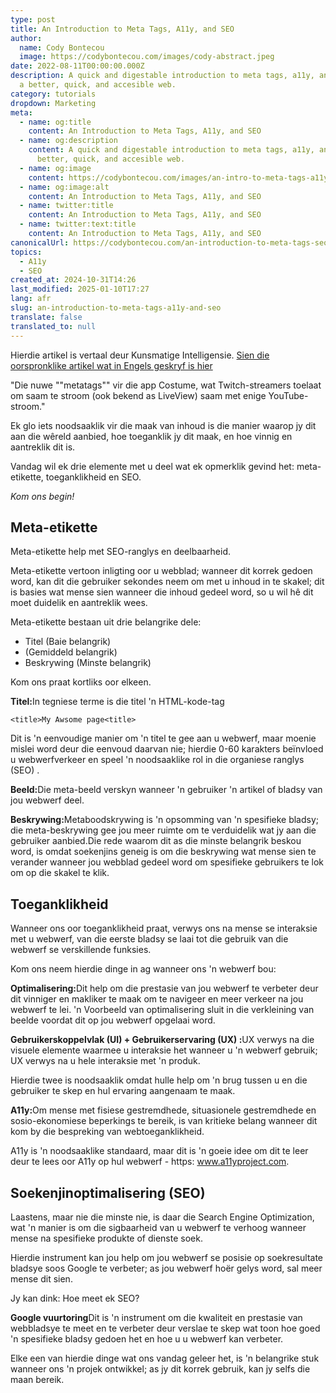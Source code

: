 ```yaml
---
type: post
title: An Introduction to Meta Tags, A11y, and SEO
author:
  name: Cody Bontecou
  image: https://codybontecou.com/images/cody-abstract.jpeg
date: 2022-08-11T00:00:00.000Z
description: A quick and digestable introduction to meta tags, a11y, and SEO for
  a better, quick, and accesible web.
category: tutorials
dropdown: Marketing
meta:
  - name: og:title
    content: An Introduction to Meta Tags, A11y, and SEO
  - name: og:description
    content: A quick and digestable introduction to meta tags, a11y, and SEO for a
      better, quick, and accesible web.
  - name: og:image
    content: https://codybontecou.com/images/an-intro-to-meta-tags-a11y-seo-meta.png
  - name: og:image:alt
    content: An Introduction to Meta Tags, A11y, and SEO
  - name: twitter:title
    content: An Introduction to Meta Tags, A11y, and SEO
  - name: twitter:text:title
    content: An Introduction to Meta Tags, A11y, and SEO
canonicalUrl: https://codybontecou.com/an-introduction-to-meta-tags-seo-and-a11y.html
topics:
  - A11y
  - SEO
created_at: 2024-10-31T14:26
last_modified: 2025-01-10T17:27
lang: afr
slug: an-introduction-to-meta-tags-a11y-and-seo
translate: false
translated_to: null
---
```

Hierdie artikel is vertaal deur Kunsmatige Intelligensie. [Sien die oorspronklike artikel wat in Engels geskryf is hier](/an-introduction-to-meta-tags-a11y-and-seo)

"Die nuwe ""metatags"" vir die app Costume, wat Twitch-streamers toelaat om saam te stroom (ook bekend as LiveView) saam met enige YouTube-stroom."

Ek glo iets noodsaaklik vir die maak van inhoud is die manier waarop jy dit aan die wêreld aanbied, hoe toeganklik jy dit maak, en hoe vinnig en aantreklik dit is.

Vandag wil ek drie elemente met u deel wat ek opmerklik gevind het: meta-etikette, toeganklikheid en SEO.

*Kom ons begin!*

## Meta-etikette

Meta-etikette help met SEO-ranglys en deelbaarheid.

Meta-etikette vertoon inligting oor u webblad; wanneer dit korrek gedoen word, kan dit die gebruiker sekondes neem om met u inhoud in te skakel; dit is basies wat mense sien wanneer die inhoud gedeel word, so u wil hê dit moet duidelik en aantreklik wees.

Meta-etikette bestaan uit drie belangrike dele:

- Titel (Baie belangrik)
- (Gemiddeld belangrik)
- Beskrywing (Minste belangrik)

Kom ons praat kortliks oor elkeen.

**Titel:**&#x49;n tegniese terme is die titel 'n HTML-kode-tag

`<title>My Awsome page<title>`

Dit is 'n eenvoudige manier om 'n titel te gee aan u webwerf, maar moenie mislei word deur die eenvoud daarvan nie; hierdie 0-60 karakters beïnvloed u webwerfverkeer en speel 'n noodsaaklike rol in die organiese ranglys (SEO) .

**Beeld:**&#x44;ie meta-beeld verskyn wanneer 'n gebruiker 'n artikel of bladsy van jou webwerf deel.

**Beskrywing:**&#x4D;etaboodskrywing is 'n opsomming van 'n spesifieke bladsy; die meta-beskrywing gee jou meer ruimte om te verduidelik wat jy aan die gebruiker aanbied.Die rede waarom dit as die minste belangrik beskou word, is omdat soekenjins geneig is om die beskrywing wat mense sien te verander wanneer jou webblad gedeel word om spesifieke gebruikers te lok om op die skakel te klik.

## Toeganklikheid

Wanneer ons oor toeganklikheid praat, verwys ons na mense se interaksie met u webwerf, van die eerste bladsy se laai tot die gebruik van die webwerf se verskillende funksies.

Kom ons neem hierdie dinge in ag wanneer ons 'n webwerf bou:

**Optimalisering:**&#x44;it help om die prestasie van jou webwerf te verbeter deur dit vinniger en makliker te maak om te navigeer en meer verkeer na jou webwerf te lei. 'n Voorbeeld van optimalisering sluit in die verkleining van beelde voordat dit op jou webwerf opgelaai word.

**Gebruikerskoppelvlak (UI) + Gebruikerservaring (UX) :**&#x55;X verwys na die visuele elemente waarmee u interaksie het wanneer u 'n webwerf gebruik; UX verwys na u hele interaksie met 'n produk.

Hierdie twee is noodsaaklik omdat hulle help om 'n brug tussen u en die gebruiker te skep en hul ervaring aangenaam te maak.

**A11y:**&#x4F;m mense met fisiese gestremdhede, situasionele gestremdhede en sosio-ekonomiese beperkings te bereik, is van kritieke belang wanneer dit kom by die bespreking van webtoeganklikheid.

A11y is 'n noodsaaklike standaard, maar dit is 'n goeie idee om dit te leer deur te lees oor A11y op hul webwerf - https: www.a11yproject.com.

## Soekenjinoptimalisering (SEO)

Laastens, maar nie die minste nie, is daar die Search Engine Optimization, wat 'n manier is om die sigbaarheid van u webwerf te verhoog wanneer mense na spesifieke produkte of dienste soek.

Hierdie instrument kan jou help om jou webwerf se posisie op soekresultate bladsye soos Google te verbeter; as jou webwerf hoër gelys word, sal meer mense dit sien.

Jy kan dink: Hoe meet ek SEO?

**Google vuurtoring**Dit is 'n instrument om die kwaliteit en prestasie van webbladsye te meet en te verbeter deur verslae te skep wat toon hoe goed 'n spesifieke bladsy gedoen het en hoe u u webwerf kan verbeter.

Elke een van hierdie dinge wat ons vandag geleer het, is 'n belangrike stuk wanneer ons 'n projek ontwikkel; as jy dit korrek gebruik, kan jy selfs die maan bereik.
